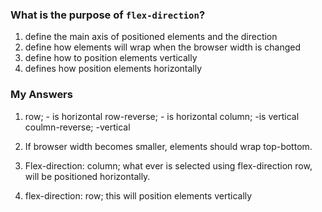 ### What is the purpose of `flex-direction`?

1. define the main axis of positioned elements and the direction
2. define how elements will wrap when the browser width is changed
3. define how to position elements vertically
4. defines how position elements horizontally

### My Answers
1. row; - is horizontal row-reverse; - is horizontal column; -is vertical coulmn-reverse; -vertical

2. If browser width becomes smaller, elements should wrap top-bottom. 

3. Flex-direction: column;
what ever is selected using flex-direction row, will be positioned horizontally.

4. flex-direction: row; this will position elements vertically
